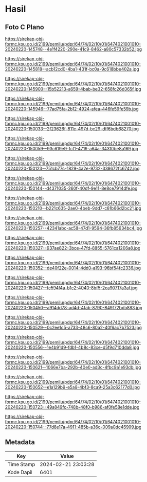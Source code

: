 # Hasil

## Foto C Plano

https://sirekap-obj-formc.kpu.go.id/2199/pemilu/pdpr/64/74/02/10/01/6474021001010-20240220-145748--4e1f4220-290e-41c9-8462-a80c57332b52.jpg

https://sirekap-obj-formc.kpu.go.id/2199/pemilu/pdpr/64/74/02/10/01/6474021001010-20240220-145818--acb12cd0-4ba1-431f-bc0a-9c618bbe402a.jpg

https://sirekap-obj-formc.kpu.go.id/2199/pemilu/pdpr/64/74/02/10/01/6474021001010-20240220-145900--15b52213-a659-4bab-be32-658fc26d065f.jpg

https://sirekap-obj-formc.kpu.go.id/2199/pemilu/pdpr/64/74/02/10/01/6474021001010-20240220-145946--77ad75fa-2b12-4924-afea-446fe59fe59b.jpg

https://sirekap-obj-formc.kpu.go.id/2199/pemilu/pdpr/64/74/02/10/01/6474021001010-20240220-150033--2f23626f-811c-497d-bc29-dff6bdb68270.jpg

https://sirekap-obj-formc.kpu.go.id/2199/pemilu/pdpr/64/74/02/10/01/6474021001010-20240220-150059--93c619e9-fcf1-4719-a64a-34310be8a169.jpg

https://sirekap-obj-formc.kpu.go.id/2199/pemilu/pdpr/64/74/02/10/01/6474021001010-20240220-150123--751cb77c-1829-4a2e-9732-338672fc6742.jpg

https://sirekap-obj-formc.kpu.go.id/2199/pemilu/pdpr/64/74/02/10/01/6474021001010-20240220-150144--d4371035-260f-40df-9e11-8e8ce7914dfe.jpg

https://sirekap-obj-formc.kpu.go.id/2199/pemilu/pdpr/64/74/02/10/01/6474021001010-20240220-150210--b221c635-2ae0-4beb-9dd7-c81b66d2bc21.jpg

https://sirekap-obj-formc.kpu.go.id/2199/pemilu/pdpr/64/74/02/10/01/6474021001010-20240220-150257--42341abc-ac58-47d1-9594-36fb85634bc4.jpg

https://sirekap-obj-formc.kpu.go.id/2199/pemilu/pdpr/64/74/02/10/01/6474021001010-20240220-150327--937ae822-3bce-47fd-8855-5761ca1206a8.jpg

https://sirekap-obj-formc.kpu.go.id/2199/pemilu/pdpr/64/74/02/10/01/6474021001010-20240220-150352--de40f22e-0014-4dd0-a193-96bf54fc2336.jpg

https://sirekap-obj-formc.kpu.go.id/2199/pemilu/pdpr/64/74/02/10/01/6474021001010-20240220-150427--fc594f4a-b1c2-4040-8bf5-2ea90717a3af.jpg

https://sirekap-obj-formc.kpu.go.id/2199/pemilu/pdpr/64/74/02/10/01/6474021001010-20240220-150450--a914dd78-ad4d-4fab-8790-849f72bdb883.jpg

https://sirekap-obj-formc.kpu.go.id/2199/pemilu/pdpr/64/74/02/10/01/6474021001010-20240220-150529--0c2ee1c5-a733-48c6-80a2-40f6ac7b7523.jpg

https://sirekap-obj-formc.kpu.go.id/2199/pemilu/pdpr/64/74/02/10/01/6474021001010-20240220-150556--1e4b91d9-fdb1-4b8c-83ce-d5f9d710dda8.jpg

https://sirekap-obj-formc.kpu.go.id/2199/pemilu/pdpr/64/74/02/10/01/6474021001010-20240220-150621--1066e7ba-292b-40e0-ad3c-4fbc9a1e93db.jpg

https://sirekap-obj-formc.kpu.go.id/2199/pemilu/pdpr/64/74/02/10/01/6474021001010-20240220-150652--e1a129b9-e5a6-4bf3-8ca9-25a3c62177d0.jpg

https://sirekap-obj-formc.kpu.go.id/2199/pemilu/pdpr/64/74/02/10/01/6474021001010-20240220-150723--49a849fc-748b-48f0-b986-af0fe58e1dde.jpg

https://sirekap-obj-formc.kpu.go.id/2199/pemilu/pdpr/64/74/02/10/01/6474021001010-20240220-150744--77d8e17a-4911-485b-a36c-009a0dc46909.jpg


## Metadata

| Key        | Value               |
| ---------- | ------------------- |
| Time Stamp | 2024-02-21 23:03:28 |
| Kode Dapil | 6401                |



